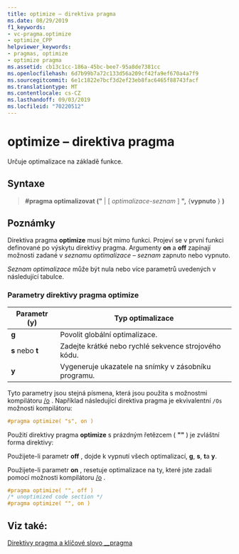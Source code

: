 ```yaml
---
title: optimize – direktiva pragma
ms.date: 08/29/2019
f1_keywords:
- vc-pragma.optimize
- optimize_CPP
helpviewer_keywords:
- pragmas, optimize
- optimize pragma
ms.assetid: cb13c1cc-186a-45bc-bee7-95a8de7381cc
ms.openlocfilehash: 6d7b99b7a72c133d56a209cf42fa9ef670a4a7f9
ms.sourcegitcommit: 6e1c1822e7bcf3d2ef23eb8fac6465f88743facf
ms.translationtype: MT
ms.contentlocale: cs-CZ
ms.lasthandoff: 09/03/2019
ms.locfileid: "70220512"
---
```

# <a name="optimize-pragma"></a>optimize – direktiva pragma

Určuje optimalizace na základě funkce.

## <a name="syntax"></a>Syntaxe

> **#pragma optimalizovat ("**  | [ *optimalizace-seznam* ] **",** {**vypnuto** } **)**

## <a name="remarks"></a>Poznámky

Direktiva pragma **optimize** musí být mimo funkci. Projeví se v první funkci definované po výskytu direktivy pragma. Argumenty **on** a **off** zapínají možnosti zadané v *seznamu optimalizace – seznam* zapnuto nebo vypnuto.

*Seznam optimalizace* může být nula nebo více parametrů uvedených v následující tabulce.

### <a name="parameters-of-the-optimize-pragma"></a>Parametry direktivy pragma optimize

| Parametr (y) | Typ optimalizace |
|--------------------|--------------------------|
| **g** | Povolit globální optimalizace. |
| **s** nebo **t** | Zadejte krátké nebo rychlé sekvence strojového kódu. |
| **y** | Vygeneruje ukazatele na snímky v zásobníku programu. |

Tyto parametry jsou stejná písmena, která jsou použita s možnostmi kompilátoru [/o](../build/reference/o-options-optimize-code.md) . Například následující direktiva pragma je ekvivalentní `/Os` možnosti kompilátoru:

```cpp
#pragma optimize( "s", on )
```

Použití direktivy pragma **optimize** s prázdným řetězcem ( **""** ) je zvláštní forma direktivy:

Použijete-li parametr **off** , dojde k vypnutí všech optimalizací, **g**, **s**, **t**a **y**.

Použijete-li parametr **on** , resetuje optimalizace na ty, které jste zadali pomocí možnosti kompilátoru [/o](../build/reference/o-options-optimize-code.md) .

```cpp
#pragma optimize( "", off )
/* unoptimized code section */
#pragma optimize( "", on )
```

## <a name="see-also"></a>Viz také:

[Direktivy pragma a klíčové slovo __pragma](../preprocessor/pragma-directives-and-the-pragma-keyword.md)
